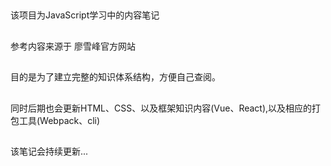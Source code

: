 ##
该项目为JavaScript学习中的内容笔记 
##
参考内容来源于 廖雪峰官方网站
##
目的是为了建立完整的知识体系结构，方便自己查阅。
##
同时后期也会更新HTML、CSS、以及框架知识内容(Vue、React),以及相应的打包工具(Webpack、cli)
##
该笔记会持续更新... 
##